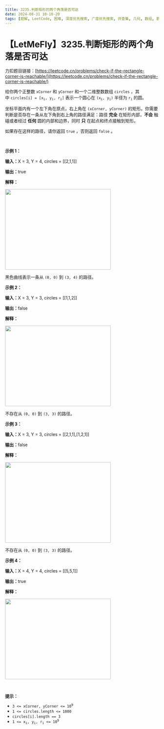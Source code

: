 ```yaml
---
title: 3235.判断矩形的两个角落是否可达
date: 2024-08-31 10-10-20
tags: [题解, LeetCode, 困难, 深度优先搜索, 广度优先搜索, 并查集, 几何, 数组, 数学]
---
```


# 【LetMeFly】3235.判断矩形的两个角落是否可达

力扣题目链接：[https://leetcode.cn/problems/check-if-the-rectangle-corner-is-reachable/](https://leetcode.cn/problems/check-if-the-rectangle-corner-is-reachable/)

<p>给你两个正整数&nbsp;<code>xCorner</code> 和&nbsp;<code>yCorner</code>&nbsp;和一个二维整数数组&nbsp;<code>circles</code>&nbsp;，其中&nbsp;<code>circles[i] = [x<sub>i</sub>, y<sub>i</sub>, r<sub>i</sub>]</code>&nbsp;表示一个圆心在&nbsp;<code>(x<sub>i</sub>, y<sub>i</sub>)</code>&nbsp;半径为&nbsp;<code>r<sub>i</sub></code>&nbsp;的圆。</p>

<p>坐标平面内有一个左下角在原点，右上角在&nbsp;<code>(xCorner, yCorner)</code>&nbsp;的矩形。你需要判断是否存在一条从左下角到右上角的路径满足：路径&nbsp;<strong>完全</strong>&nbsp;在矩形内部，<strong>不会</strong>&nbsp;触碰或者经过 <strong>任何</strong>&nbsp;圆的内部和边界，同时&nbsp;<strong>只</strong> 在起点和终点接触到矩形。</p>

<p>如果存在这样的路径，请你返回&nbsp;<code>true</code>&nbsp;，否则返回&nbsp;<code>false</code>&nbsp;。</p>

<p>&nbsp;</p>

<p><strong class="example">示例 1：</strong></p>

<div class="example-block">
<p><span class="example-io"><b>输入：</b>X = 3, Y = 4, circles = [[2,1,1]]</span></p>

<p><span class="example-io"><b>输出：</b>true</span></p>

<p><strong>解释：</strong></p>

<p><img alt="" src="https://assets.leetcode.com/uploads/2024/05/18/example2circle1.png" style="width: 346px; height: 264px;" /></p>

<p>黑色曲线表示一条从&nbsp;<code>(0, 0)</code>&nbsp;到&nbsp;<code>(3, 4)</code>&nbsp;的路径。</p>
</div>

<p><strong class="example">示例 2：</strong></p>

<div class="example-block">
<p><span class="example-io"><b>输入：</b>X = 3, Y = 3, circles = [[1,1,2]]</span></p>

<p><span class="example-io"><b>输出：</b>false</span></p>

<p><strong>解释：</strong></p>

<p><img alt="" src="https://assets.leetcode.com/uploads/2024/05/18/example1circle.png" style="width: 346px; height: 264px;" /></p>

<p>不存在从&nbsp;<code>(0, 0)</code> 到&nbsp;<code>(3, 3)</code>&nbsp;的路径。</p>
</div>

<p><strong class="example">示例 3：</strong></p>

<div class="example-block">
<p><span class="example-io"><b>输入：</b>X = 3, Y = 3, circles = [[2,1,1],[1,2,1]]</span></p>

<p><span class="example-io"><b>输出：</b>false</span></p>

<p><b>解释：</b></p>

<p><img alt="" src="https://assets.leetcode.com/uploads/2024/05/18/example0circle.png" style="width: 346px; height: 264px;" /></p>

<p>不存在从&nbsp;<code>(0, 0)</code>&nbsp;到&nbsp;<code>(3, 3)</code>&nbsp;的路径。</p>
</div>

<p><strong class="example">示例 4：</strong></p>

<div class="example-block">
<p><strong>输入：</strong><span class="example-io">X = 4, Y = 4, circles = [[5,5,1]]</span></p>

<p><span class="example-io"><b>输出：</b>true</span></p>

<p><strong>解释：</strong></p>

<p><img alt="" src="https://assets.leetcode.com/uploads/2024/08/04/rectangles.png" style="width: 346px; height: 264px;" /></p>
</div>

<p>&nbsp;</p>

<p><strong>提示：</strong></p>

<ul>
	<li><code>3 &lt;= xCorner, yCorner&nbsp;&lt;= 10<sup>9</sup></code></li>
	<li><code>1 &lt;= circles.length &lt;= 1000</code></li>
	<li><code>circles[i].length == 3</code></li>
	<li><code>1 &lt;= x<sub>i</sub>, y<sub>i</sub>, r<sub>i</sub> &lt;= 10<sup>9</sup></code></li>
</ul>


    